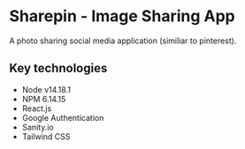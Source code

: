 # Sharepin - Image Sharing App

A photo sharing social media application (similiar to pinterest).

## Key technologies

- Node v14.18.1
- NPM 6.14.15
- React.js
- Google Authentication
- Sanity.io
- Tailwind CSS
